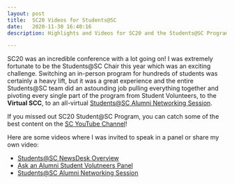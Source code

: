 ```yaml
---
layout: post
title:  SC20 Videos for Students@SC
date:   2020-11-30 16:40:16
description: Highlights and Videos for SC20 and the Students@SC Program

---
```


SC20 was an incredible conference with a lot going on! I was extremely fortunate to be the Students@SC Chair this year which was an exciting challenge. Switching an in-person program for hundreds of students was certainly a heavy lift, but it was a great experience and the entire Students@SC team did an astounding job pulling everything together and pivoting every single part of the program from Student Volunteers, to the **Virtual SCC**, to an all-virtual [Students@SC Alumni Networking Session](https://www.youtube.com/playlist?list=PLyZk_jpQ4X_pRog7LQW7IKg1PoWi8_nhs).

If you missed out SC20 Student@SC Program, you can catch some of the best content on the [SC YouTube Channel](https://www.youtube.com/user/SCconferenceseries)!

Here are some videos where I was invited to speak in a panel or share my own video:
* [Students@SC NewsDesk Overview](https://www.youtube.com/watch?v=ZZ_BVv4TTbo&list=PLyZk_jpQ4X_pqZmts6sBqomy_F0cpDz9a&index=3)
* [Ask an Alumni Student Volutneers Panel](https://www.youtube.com/watch?v=eWFlEsjcCEY&list=PLyZk_jpQ4X_rgiB2ghyvkyTOvv8uRjhyl&index=2)
* [Students@SC Alumni Networking Session](https://www.youtube.com/watch?v=G-pqk2m0uf8&list=PLyZk_jpQ4X_pRog7LQW7IKg1PoWi8_nhs&index=12)

